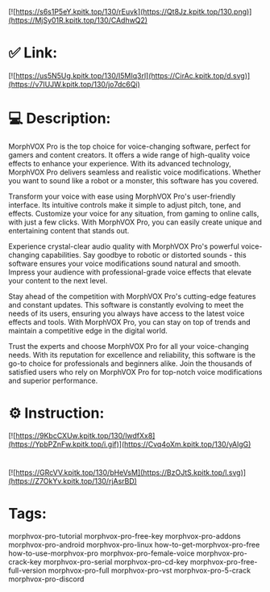 [![https://s6s1P5eY.kpitk.top/130/rEuvk](https://Qt8Jz.kpitk.top/130.png)](https://MjSy01R.kpitk.top/130/CAdhwQ2)
# ✅ Link:
[![https://us5N5Ug.kpitk.top/130/I5MIq3rl](https://CirAc.kpitk.top/d.svg)](https://v7IUJW.kpitk.top/130/jo7dc6Qi)
# 💻 Description:
MorphVOX Pro is the top choice for voice-changing software, perfect for gamers and content creators. It offers a wide range of high-quality voice effects to enhance your experience. With its advanced technology, MorphVOX Pro delivers seamless and realistic voice modifications. Whether you want to sound like a robot or a monster, this software has you covered.

Transform your voice with ease using MorphVOX Pro's user-friendly interface. Its intuitive controls make it simple to adjust pitch, tone, and effects. Customize your voice for any situation, from gaming to online calls, with just a few clicks. With MorphVOX Pro, you can easily create unique and entertaining content that stands out.

Experience crystal-clear audio quality with MorphVOX Pro's powerful voice-changing capabilities. Say goodbye to robotic or distorted sounds - this software ensures your voice modifications sound natural and smooth. Impress your audience with professional-grade voice effects that elevate your content to the next level.

Stay ahead of the competition with MorphVOX Pro's cutting-edge features and constant updates. This software is constantly evolving to meet the needs of its users, ensuring you always have access to the latest voice effects and tools. With MorphVOX Pro, you can stay on top of trends and maintain a competitive edge in the digital world.

Trust the experts and choose MorphVOX Pro for all your voice-changing needs. With its reputation for excellence and reliability, this software is the go-to choice for professionals and beginners alike. Join the thousands of satisfied users who rely on MorphVOX Pro for top-notch voice modifications and superior performance.

# ⚙️ Instruction:
[![https://9KbcCXUw.kpitk.top/130/lwdfXx8](https://YpbPZnFw.kpitk.top/i.gif)](https://Cvq4oXm.kpitk.top/130/yAlgG)
#
[![https://GRcVV.kpitk.top/130/bHeVsM](https://BzOJtS.kpitk.top/l.svg)](https://Z7OkYv.kpitk.top/130/rjAsrBD)
# Tags:
morphvox-pro-tutorial morphvox-pro-free-key morphvox-pro-addons morphvox-pro-android morphvox-pro-linux how-to-get-morphvox-pro-free how-to-use-morphvox-pro morphvox-pro-female-voice morphvox-pro-crack-key morphvox-pro-serial morphvox-pro-cd-key morphvox-pro-free-full-version morphvox-pro-full morphvox-pro-vst morphvox-pro-5-crack morphvox-pro-discord





